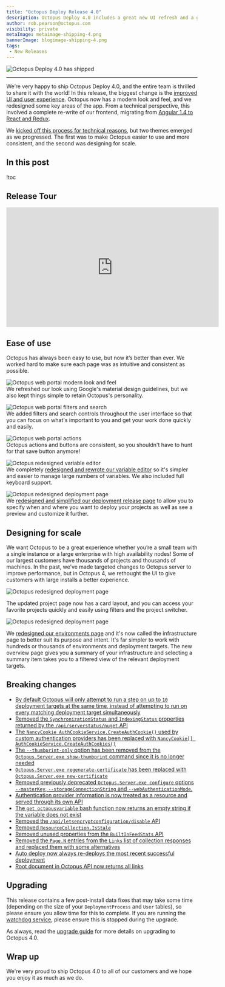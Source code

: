 ```yaml
---
title: "Octopus Deploy Release 4.0"
description: Octopus Deploy 4.0 includes a great new UI refresh and a great user experience!
author: rob.pearson@octopus.com
visibility: private
metaImage: metaimage-shipping-4.png
bannerImage: blogimage-shipping-4.png
tags:
 - New Releases
---
```


![Octopus Deploy 4.0 has shipped](blogimage-shipping-4.png)

---

We’re very happy to ship Octopus Deploy 4.0, and the entire team is thrilled to share it with the world! In this release, the biggest change is the [improved UI and user experience](/blog/2017-10/octopus-v4-uxui.md). Octopus now has a modern look and feel, and we redesigned some key areas of the app. From a technical perspective, this involved a complete re-write of our frontend, migrating from [Angular 1.4 to React and Redux](/blog/2017-11/octopus-v4-angular-to-react/index.md).

We [kicked off this process for technical reasons](/blog/2017-10/octopus-v4-history.md), but two themes emerged as we progressed. The first was to make Octopus easier to use and more consistent, and the second was designing for scale.

## In this post

!toc

## Release Tour

<iframe width="560" height="315" src="https://www.youtube.com/embed/2vpxRy2yXAI" frameborder="0" allowfullscreen></iframe>

## Ease of use

Octopus has always been easy to use, but now it’s better than ever. We worked hard to make sure each page was as intuitive and consistent as possible. 

![Octopus web portal modern look and feel](octopus-v4-modern-look.png "width=500")  
We refreshed our look using Google's material design guidelines, but we also kept things simple to retain Octopus's personality. 

![Octopus web portal filters and search](octopus-v4-filters-search.png "width=500")  
We added filters and search controls throughout the user interface so that you can focus on what's important to you and get your work done quickly and easily.

![Octopus web portal actions](octopus-v4-actions.png "width=500")  
Octopus actions and buttons are consistent, so you shouldn't have to hunt for that save button anymore!

![Octopus redesigned variable editor](octopus-v4-variable-editor.png "width=500")  
We completely [redesigned and rewrote our variable editor](/blog/2017-10/octopus-v4-variable-editor.md) so it's simpler and easier to manage large numbers of variables. We also included full keyboard support.

![Octopus redesigned deployment page](octopus-v4-deploy.png "width=500")  
We [redesigned and simplified our deployment release page](/blog/2017-11/octopus-v4-create-deployments.md) to allow you to specify when and where you want to deploy your projects as well as see a preview and customize it further. 

## Designing for scale

We want Octopus to be a great experience whether you’re a small team with a single instance or a large enterprise with high availability nodes! Some of our largest customers have thousands of projects and thousands of machines. In the past, we’ve made targeted changes to Octopus server to improve performance, but in Octopus 4, we rethought the UI to give customers with large installs a better experience.  

![Octopus redesigned deployment page](octopus-v4-projects-scale.png "width=500")  

The updated project page now has a card layout, and you can access your favorite projects quickly and easily using filters and the project switcher.

![Octopus redesigned deployment page](octopus-v4-infrastructure-scale.png "width=500")  

We [redesigned our environments page](/blog/2017-11/octopus-v4-infrastructure.md) and it's now called the infrastructure page to better suit its purpose and intent. It's far simpler to work with hundreds or thousands of environments and deployment targets. The new overview page gives you a summary of your infrastructure and selecting a summary item takes you to a filtered view of the relevant deployment targets.

## Breaking changes

* [By default Octopus will only attempt to run a step on up to `10` deployment targets at the same time, instead of attempting to run on every matching deployment target simultaneously](https://github.com/OctopusDeploy/Issues/issues/3861)
* [Removed the `SynchronizationStatus` and `IndexingStatus` properties returned by the `/api/serverstatus/nuget` API](https://github.com/OctopusDeploy/Issues/issues/3842)
* [The `NancyCookie AuthCookieService.CreateAuthCookie()` used by custom authentication providers has been replaced with `NancyCookie[] AuthCookieService.CreateAuthCookies()`](https://github.com/OctopusDeploy/Issues/issues/3834)
* [The `--thumbprint-only` option has been removed from the `Octopus.Server.exe show-thumbprint` command since it is no longer needed](https://github.com/OctopusDeploy/Issues/issues/3833)
* [`Octopus.Server.exe regenerate-certificate` has been replaced with `Octopus.Server.exe new-certificate`](https://github.com/OctopusDeploy/Issues/issues/3832)
* [Removed previously deprecated `Octopus.Server.exe configure`  options `--masterKey`, `--storageConnectionString` and `--webAuthenticationMode`.](https://github.com/OctopusDeploy/Issues/issues/3831)
* [Authentication provider information is now treated as a resource and served through its own API](https://github.com/OctopusDeploy/Issues/issues/3803)
* [The `get_octopusvariable` bash function now returns an empty string if the variable does not exist](https://github.com/OctopusDeploy/Issues/issues/3747)
* [Removed the `/api/letsencryptconfiguration/disable` API](https://github.com/OctopusDeploy/Issues/issues/3720)
* [Removed `ResourceCollection.IsStale`](https://github.com/OctopusDeploy/Issues/issues/3658)
* [Removed unused properties from the `BuiltInFeedStats` API](https://github.com/OctopusDeploy/Issues/issues/3647)
* [Removed the `Page.N` entries from the `Links` list of collection responses and replaced them with some alternatives](https://github.com/OctopusDeploy/Issues/issues/3417)
* [Auto deploy now always re-deploys the most recent successful deployment](https://github.com/OctopusDeploy/Issues/issues/3358)
* [Root document in Octopus API now returns all links](https://github.com/OctopusDeploy/Issues/issues/3916)

## Upgrading

This release contains a few post-install data fixes that may take some time (depending on the size of your `DeploymentProcess` and `User` tables), so please ensure you allow time for this to complete. If you are running the [watchdog service](https://octopus.com/docs/administration/service-watchdog), please ensure this is stopped during the upgrade.

As always, read the [upgrade guide](https://octopus.com/docs/administration/upgrading) for more details on upgrading to Octopus 4.0.

## Wrap up

We're very proud to ship Octopus 4.0 to all of our customers and we hope you enjoy it as much as we do.